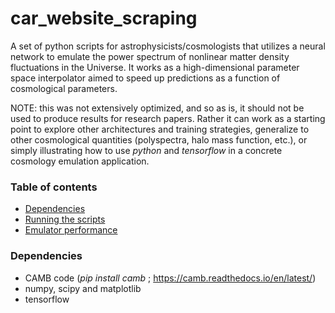 # car_website_scraping
A set of python scripts for astrophysicists/cosmologists that utilizes a neural network to emulate the power spectrum of nonlinear matter density fluctuations in the Universe. It works as a high-dimensional parameter space interpolator aimed to speed up predictions as a function of cosmological parameters.

NOTE: this was not extensively optimized, and so as is, it should not be used to produce results for research papers. Rather it can work as a starting point to explore other architectures and training strategies, generalize to other cosmological quantities (polyspectra, halo mass function, etc.), or simply illustrating how to use *python* and *tensorflow* in a concrete cosmology emulation application.

### Table of contents
- [Dependencies](#dependencies)
- [Running the scripts](#running-the-scripts)
- [Emulator performance](#results-overview-for-different-cars-same-country)

### Dependencies

- CAMB code (*pip install camb* ; https://camb.readthedocs.io/en/latest/)
- numpy, scipy and matplotlib
- tensorflow
